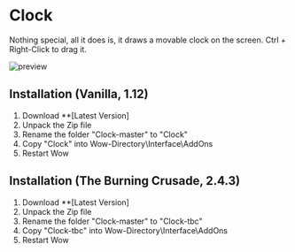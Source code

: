 # Clock

Nothing special, all it does is, it draws a movable clock on the screen. Ctrl + Right-Click to drag it.

![preview](https://raw.githubusercontent.com/shagu/ShaguAddons/master/_img/ShaguClock/orgrimmar.png)

## Installation (Vanilla, 1.12)
1. Download **[Latest Version]
2. Unpack the Zip file
3. Rename the folder "Clock-master" to "Clock"
4. Copy "Clock" into Wow-Directory\Interface\AddOns
5. Restart Wow

## Installation (The Burning Crusade, 2.4.3)
1. Download **[Latest Version]
2. Unpack the Zip file
3. Rename the folder "Clock-master" to "Clock-tbc"
4. Copy "Clock-tbc" into Wow-Directory\Interface\AddOns
5. Restart Wow
